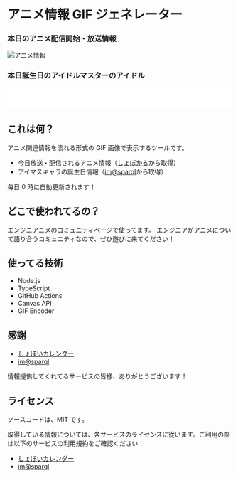 # アニメ情報 GIF ジェネレーター

### 本日のアニメ配信開始・放送情報

![アニメ情報](https://github.com/OHMORIYUSUKE/anime-info-gif/blob/artifact/gif/rss_today.gif?raw=true)

### 本日誕生日のアイドルマスターのアイドル

![アイマス誕生日情報](https://github.com/OHMORIYUSUKE/anime-info-gif/blob/artifact/gif/imas_today.gif?raw=true)

## これは何？

アニメ関連情報を流れる形式の GIF 画像で表示するツールです。

- 今日放送・配信されるアニメ情報（[しょぼかる](https://cal.syoboi.jp/)から取得）
- アイマスキャラの誕生日情報（[im@sparql](https://sparql.crssnky.xyz/imas/)から取得）

毎日 0 時に自動更新されます！

## どこで使われてるの？

[エンジニアニメ](https://engineers-anime.connpass.com/)のコミュニティページで使ってます。
エンジニアがアニメについて語り合うコミュニティなので、ぜひ遊びに来てください！

## 使ってる技術

- Node.js
- TypeScript
- GitHub Actions
- Canvas API
- GIF Encoder

## 感謝

- [しょぼいカレンダー](https://cal.syoboi.jp/)
- [im@sparql](https://sparql.crssnky.xyz/imas/)

情報提供してくれてるサービスの皆様、ありがとうございます！

## ライセンス

ソースコードは、MIT です。

取得している情報については、各サービスのライセンスに従います。ご利用の際は以下のサービスの利用規約をご確認ください：

- [しょぼいカレンダー](https://cal.syoboi.jp/)
- [im@sparql](https://sparql.crssnky.xyz/imas/)
